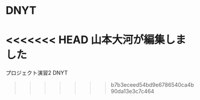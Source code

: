# DNYT
<<<<<<< HEAD
山本大河が編集しました
=======
プロジェクト演習2 DNYT
>>>>>>> b7b3eceed54bd9e6786540ca4b90da13e3c7c464
